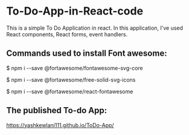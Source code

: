 # To-Do-App-in-React-code

This is a simple To Do Application in react. In this application, I've used React components, React forms, event handlers.
## Commands used to install Font awesome:

$ npm i --save @fortawesome/fontawesome-svg-core

$ npm i --save @fortawesome/free-solid-svg-icons

$ npm i --save @fortawesome/react-fontawesome

## The published To-do App:
https://yashkewlani111.github.io/ToDo-App/
